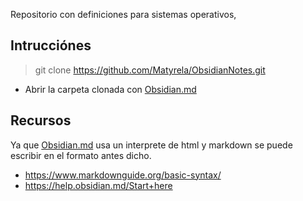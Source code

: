 Repositorio con definiciones para sistemas operativos, 

## Intrucciónes 

> git clone https://github.com/Matyrela/ObsidianNotes.git

- Abrir la carpeta clonada con [Obsidian.md](https://obsidian.md)

## Recursos
Ya que [Obsidian.md](https://obsidian.md) usa un interprete de html y markdown se puede escribir en el formato antes dicho.

- https://www.markdownguide.org/basic-syntax/
- https://help.obsidian.md/Start+here
